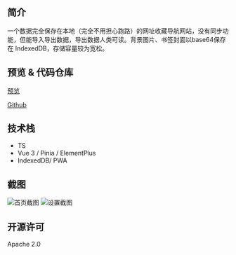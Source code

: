 ## 简介
一个数据完全保存在本地（完全不用担心跑路）的网址收藏导航网站，没有同步功能，但能导入导出数据，导出数据人类可读。背景图片、书签封面以base64保存在 IndexedDB，存储容量较为宽松。

## 预览 & 代码仓库
[预览](https://tools.coderdusk.com/navigation/)

[Github](https://github.com/CoderDusk/local-navigation)

## 技术栈

 - TS 
 - Vue 3 / Pinia / ElementPlus
 - IndexedDB/ PWA

## 截图
![首页截图](http://files.coderdusk.com/files/3710e249-a967-4ecd-b2e7-01c350b86a22.png)
![设置截图](http://files.coderdusk.com/files/4e49a368-a2cd-4cba-bd04-c393b5664555.png)
 
## 开源许可
Apache 2.0
